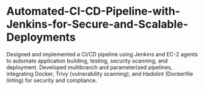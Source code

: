 # Automated-CI-CD-Pipeline-with-Jenkins-for-Secure-and-Scalable-Deployments
Designed and implemented a CI/CD pipeline using Jenkins and EC-2 agents to automate application building, testing, security scanning, and deployment. Developed multibranch and parameterized pipelines, integrating Docker, Trivy (vulnerability scanning), and Hadolint (Dockerfile linting) for security and compliance.
